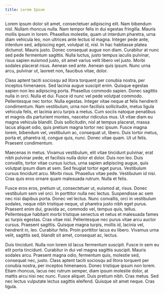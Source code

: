 ```yaml
---
title: Lorem Ipsum
---
```

Lorem ipsum dolor sit amet, consectetuer adipiscing elit. Nam bibendum nisl. Nullam rhoncus nulla. Nam tempor felis in dui egestas fringilla. Mauris mollis ipsum in lorem. Phasellus molestie, quam ut interdum pharetra, urna diam vehicula leo, non ultrices ante lectus id magna. Integer pede ante, interdum sed, adipiscing eget, volutpat id, nisl. In hac habitasse platea dictumst. Mauris justo. Donec consequat augue non diam. Curabitur at nunc sed pede fermentum sagittis. Nulla luctus, justo tempus iaculis pulvinar, risus sapien euismod justo, sit amet varius velit libero vel justo. Morbi sodales placerat risus. Aenean sed ante. Aenean quis ipsum. Nunc urna arcu, pulvinar ut, laoreet non, faucibus vitae, dolor.

Class aptent taciti sociosqu ad litora torquent per conubia nostra, per inceptos himenaeos. Sed lacinia augue suscipit enim. Quisque egestas sapien non leo adipiscing porta. Phasellus commodo sapien. Donec sagittis nulla in orci. Nulla et dui. Fusce id nunc vel pede volutpat commodo. Pellentesque nec tortor. Nulla egestas. Integer vitae neque at felis hendrerit condimentum. Nam vestibulum, urna non facilisis sollicitudin, metus ligula vehicula felis, et lacinia arcu turpis a metus. Cum sociis natoque penatibus et magnis dis parturient montes, nascetur ridiculus mus. Ut vitae diam eu magna vehicula blandit. Duis sollicitudin, nisl at tempus placerat, massa lacus aliquet odio, quis pretium magna tortor nec ipsum. Fusce magna lorem, bibendum vel, vestibulum ac, consequat ut, libero. Duis tortor metus, porta et, pharetra id, congue quis, nunc. Donec vitae quam. Ut ut felis. Praesent condimentum.

Maecenas in metus. Vivamus vestibulum, elit vitae tincidunt pulvinar, erat nibh pulvinar pede, et facilisis nulla dolor et dolor. Duis non leo. Duis convallis, tortor vitae cursus luctus, urna sapien adipiscing augue, quis volutpat ipsum diam at sem. Sed feugiat tortor eget purus. Vestibulum cursus tincidunt arcu. Morbi risus. Phasellus vitae pede. Vestibulum id nisi. Cras quis eros ornare quam malesuada rutrum. Nulla et felis.

Fusce eros eros, pretium ut, consectetuer ut, euismod at, risus. Donec vestibulum sem vel orci. In porttitor nulla nec lectus. Suspendisse ac sem nec nisi dapibus porta. Donec vel lectus. Nunc convallis, orci in vestibulum sodales, neque nibh tristique neque, ut pharetra justo nibh eget purus. Praesent enim dui, gravida ac, commodo vel, tempus quis, tellus. Pellentesque habitant morbi tristique senectus et netus et malesuada fames ac turpis egestas. Cras vitae nisl. Pellentesque nec purus vitae arcu auctor cursus. Praesent sagittis. Quisque magna turpis, mollis id, lacinia vel, hendrerit in, leo. Curabitur felis. Proin porttitor lacus eu libero. Vivamus urna velit, sagittis sed, blandit sit amet, consequat ac, lectus.

Duis tincidunt. Nulla non lorem id lacus fermentum suscipit. Fusce in sem eu elit porta tincidunt. Curabitur in dui vel magna sagittis suscipit. Mauris sodales arcu. Praesent magna odio, fermentum quis, molestie sed, consequat nec, justo. Class aptent taciti sociosqu ad litora torquent per conubia nostra, per inceptos himenaeos. Donec tristique ipsum non lorem. Etiam rhoncus, lacus nec rutrum semper, diam ipsum molestie dolor, at mattis arcu nisi nec nunc. Fusce aliquet. Duis pretium nibh. Cras metus. Sed nec lectus vulputate lectus sagittis eleifend. Quisque sit amet neque. Cras ligula.